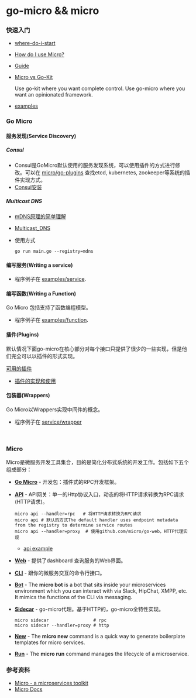 # **go-micro** && micro 

### 快速入门

+ [where-do-i-start](https://micro.mu/docs/faq.html#where-do-i-start)

+ [How do I use Micro?](https://micro.mu/docs/faq.html#how-do-i-use-micro)

+ [Guide](https://micro.mu/docs/install-guide.html)

+ [Micro vs Go-Kit](https://micro.mu/docs/faq.html#micro-vs-go-kit)

  Use go-kit where you want complete control. Use go-micro where you want an opinionated framework.

+ [examples](https://github.com/feixiao/examples)

### Go Micro 

#### 服务发现(Service Discovery)

##### Consul

+ Consul是GoMicro默认使用的服务发现系统，可以使用插件的方式进行修改。可以在  [micro/go-plugins](https://github.com/micro/go-plugins) 查找etcd, kubernetes, zookeeper等系统的插件实现方式。
+ [Consul安装](https://www.consul.io/intro/getting-started/install.html)

##### Multicast DNS

+ [mDNS原理的简单理解](http://www.binkery.com/archives/318.html)

+ [Multicast_DNS](https://en.wikipedia.org/wiki/Multicast_DNS)

+ 使用方式

  ```shell
  go run main.go --registry=mdns
  ```

#### 编写服务(Writing a service)

+ 程序例子在 [examples/service](https://github.com/feixiao/examples/tree/master/service).

#### 编写函数(Writing a Function)

Go Micro 包括支持了函数编程模型。

+ 程序例子在 [examples/function](https://github.com/feixiao/examples/tree/master/function).

#### 插件(Plugins)

默认情况下面go-micro在核心部分对每个接口只提供了很少的一些实现，但是他们完全可以以插件的形式实现。

[可用的插件]( https://github.com/micro/go-plugins)

+ [插件的实现和使用](https://github.com/micro/go-plugins)

#### 包装器(Wrappers)

Go Micro以Wrappers实现中间件的概念。

+ 程序例子在 [service/wrapper](https://github.com/feixiao/examples/tree/master/service/wrapper)

  ​

### Micro 

Micro是微服务开发工具集合，目的是简化分布式系统的开发工作。包括如下五个组成部分：

+ [**Go Micro**](https://micro.mu/docs/go-micro.html) - 开发包：插件式的RPC开发框架。

+ [**API**](https://micro.mu/docs/api.html) -  API网关：单一的Http协议入口，动态的将HTTP请求转换为RPC请求(HTTP请求)。

  ```shell
  micro api --handler=rpc	# 将HTTP请求转换为RPC请求
  micro api # 默认的方式The default handler uses endpoint metadata from the registry to determine service routes
  micro api --handler=proxy  # 使用github.com/micro/go-web，HTTP代理实现
  ```


  + [api example](https://github.com/feixiao/examples/tree/master/api)

+ [**Web**](https://micro.mu/docs/web.html) - 提供了dashboard 查询服务的Web界面。

+ [**CLI**](https://micro.mu/docs/cli.html) - 跟你的微服务交互的命令行接口。

+ [**Bot**](https://micro.mu/docs/bot.html) - The **micro bot** is a bot that sits inside your microservices environment which you can interact with via Slack, HipChat, XMPP, etc. It mimics the functions of the CLI via messaging.

- [**Sidecar**](https://micro.mu/docs/sidecar.html) - go-micro代理。基于HTTP的，go-micro全特性实现。

  ```
  micro sidecar					# rpc 
  micro sidecar --handler=proxy	# http
  ```

- [**New**](https://micro.mu/docs/new.html) - The **micro new** command is a quick way to generate boilerplate templates for micro services.

- [**Run**](https://micro.mu/docs/run.html)  - The **micro run** command manages the lifecycle of a microservice. 

### 参考资料

+ [Micro - a microservices toolkit](https://micro.mu/blog/2016/03/20/micro.html)
+ [Micro Docs](https://micro.mu/docs/index.html)



